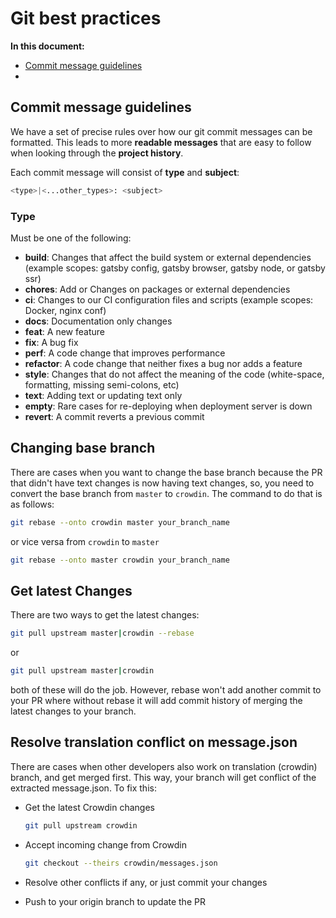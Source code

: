 # Git best practices

**In this document:**

-   [Commit message guidelines](#commit-message-guidlines)
-

## Commit message guidelines

We have a set of precise rules over how our git commit messages can be formatted. This leads to more **readable messages** that are easy to follow when looking through the **project history**.

Each commit message will consist of **type** and **subject**:

```sh
<type>|<...other_types>: <subject>
```

### Type

Must be one of the following:

-   **build**: Changes that affect the build system or external dependencies (example scopes: gatsby config, gatsby browser, gatsby node, or gatsby ssr)
-   **chores**: Add or Changes on packages or external dependencies
-   **ci**: Changes to our CI configuration files and scripts (example scopes: Docker, nginx conf)
-   **docs**: Documentation only changes
-   **feat**: A new feature
-   **fix**: A bug fix
-   **perf**: A code change that improves performance
-   **refactor**: A code change that neither fixes a bug nor adds a feature
-   **style**: Changes that do not affect the meaning of the code (white-space, formatting, missing semi-colons, etc)
-   **text**: Adding text or updating text only
-   **empty**: Rare cases for re-deploying when deployment server is down
-   **revert**: A commit reverts a previous commit

## Changing base branch

There are cases when you want to change the base branch because the PR that didn't have text changes is now having text changes, so, you need to convert the base branch from `master` to `crowdin`. The command to do that is as follows:

```sh
git rebase --onto crowdin master your_branch_name
```

or vice versa from `crowdin` to `master`

```sh
git rebase --onto master crowdin your_branch_name
```

## Get latest Changes

There are two ways to get the latest changes:

```sh
git pull upstream master|crowdin --rebase
```

or

```sh
git pull upstream master|crowdin
```

both of these will do the job. However, rebase won't add another commit to your PR where without rebase it will add commit history of merging the latest changes to your branch.

## Resolve translation conflict on message.json

There are cases when other developers also work on translation (crowdin) branch, and get merged first. This way, your branch will get conflict of the extracted message.json. To fix this:

-   Get the latest Crowdin changes

    ```sh
    git pull upstream crowdin
    ```

-   Accept incoming change from Crowdin

    ```sh
    git checkout --theirs crowdin/messages.json
    ```

-   Resolve other conflicts if any, or just commit your changes

-   Push to your origin branch to update the PR
